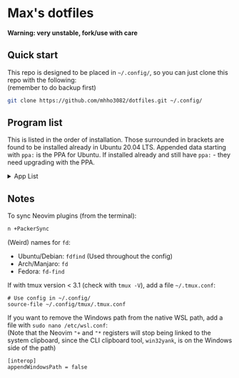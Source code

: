 # Max's dotfiles

**Warning: very unstable, fork/use with care**

## Quick start

This repo is designed to be placed in `~/.config/`,
so you can just clone this repo with the following:<br>
(remember to do backup first)

```bash
git clone https://github.com/mhho3082/dotfiles.git ~/.config/
```

## Program list

This is listed in the order of installation.
Those surrounded in brackets are found to be installed already in Ubuntu 20.04 LTS.
Appended data starting with `ppa:` is the PPA for Ubuntu.
If installed already and still have `ppa:` - they need upgrading with the PPA.

<details>
<summary> App List </summary>

- (`tmux`)
- (`htop`)
- (`git`) (`ppa:git-core/ppa`)
- `unzip`
- `fish` (`ppa:fish-shell/release-3`)
- `exa` (`ppa:spvkgn/exa`)
- `fzf`
- `ripgrep`
- `fd-find`
- `gh` 
  ```
  $ sudo apt-key adv --keyserver keyserver.ubuntu.com --recv-key C99B11DEB97541F0
  $ sudo apt-add-repository https://cli.github.com/packages
  ```
- `nodejs`
  ```
  $ curl -fsSL https://deb.nodesource.com/setup_17.x | sudo -E bash -
  $ sudo apt-get install -y nodejs
  ```
- `npm`
- `python3-venv`
- `python3-pip`
- `neovim` (`ppa:neovim-ppa/stable`)
- `neovim` NodeJS module (`sudo npm install -g neovim`)
- (`pynvim`) Python module (`pip3 install --upgrade pynvim`)
- `clang`
- `clang-format`
- `llvm`
- `tldr` (`sudo npm install -g tldr`)

</details>

## Notes

To sync Neovim plugins (from the terminal):

```bash
n +PackerSync
```

(Weird) names for `fd`:
- Ubuntu/Debian: `fdfind` (Used throughout the config)
- Arch/Manjaro: `fd`
- Fedora: `fd-find`

If with tmux version < 3.1 (check with `tmux -V`),
add a file `~/.tmux.conf`:

```tmux
# Use config in ~/.config/
source-file ~/.config/tmux/.tmux.conf
```

If you want to remove the Windows path from the native WSL path,
add a file with `sudo nano /etc/wsl.conf`:<br>
(Note that the Neovim `"+` and `"*` registers will stop being linked to the system clipboard,
since the CLI clipboard tool, `win32yank`, is on the Windows side of the path)

```
[interop]
appendWindowsPath = false
```
